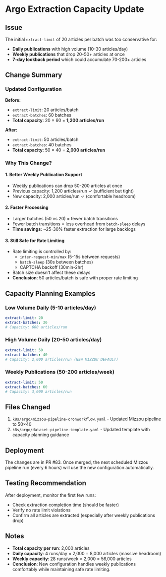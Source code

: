 # Argo Extraction Capacity Update

## Issue
The initial `extract-limit` of 20 articles per batch was too conservative for:
- **Daily publications** with high volume (10-30 articles/day)
- **Weekly publications** that drop 20-50+ articles at once
- **7-day lookback period** which could accumulate 70-200+ articles

## Change Summary

### Updated Configuration
**Before:**
- `extract-limit`: 20 articles/batch
- `extract-batches`: 60 batches
- **Total capacity**: 20 × 60 = **1,200 articles/run**

**After:**
- `extract-limit`: 50 articles/batch
- `extract-batches`: 40 batches
- **Total capacity**: 50 × 40 = **2,000 articles/run**

### Why This Change?

#### 1. **Better Weekly Publication Support**
- Weekly publications can drop 50-200 articles at once
- Previous capacity: 1,200 articles/run ✓ (sufficient but tight)
- New capacity: 2,000 articles/run ✓ (comfortable headroom)

#### 2. **Faster Processing**
- Larger batches (50 vs 20) = fewer batch transitions
- Fewer batch transitions = less overhead from `batch-sleep` delays
- **Time savings**: ~25-30% faster extraction for large backlogs

#### 3. **Still Safe for Rate Limiting**
- Rate limiting is controlled by:
  - `inter-request-min/max` (5-15s between requests)
  - `batch-sleep` (30s between batches)
  - CAPTCHA backoff (30min-2hr)
- Batch size doesn't affect these delays
- **Conclusion**: 50 articles/batch is safe with proper rate limiting

## Capacity Planning Examples

### Low Volume Daily (5-10 articles/day)
```yaml
extract-limit: 20
extract-batches: 30
# Capacity: 600 articles/run
```

### High Volume Daily (20-50 articles/day)
```yaml
extract-limit: 50
extract-batches: 40
# Capacity: 2,000 articles/run (NEW MIZZOU DEFAULT)
```

### Weekly Publications (50-200 articles/week)
```yaml
extract-limit: 50
extract-batches: 60
# Capacity: 3,000 articles/run
```

## Files Changed
1. `k8s/argo/mizzou-pipeline-cronworkflow.yaml` - Updated Mizzou pipeline to 50×40
2. `k8s/argo/dataset-pipeline-template.yaml` - Updated template with capacity planning guidance

## Deployment
The changes are in PR #83. Once merged, the next scheduled Mizzou pipeline run (every 6 hours) will use the new configuration automatically.

## Testing Recommendation
After deployment, monitor the first few runs:
- Check extraction completion time (should be faster)
- Verify no rate limit violations
- Confirm all articles are extracted (especially after weekly publications drop)

## Notes
- **Total capacity per run**: 2,000 articles
- **Daily capacity**: 4 runs/day × 2,000 = 8,000 articles (massive headroom)
- **Weekly capacity**: 28 runs/week × 2,000 = 56,000 articles
- **Conclusion**: New configuration handles weekly publications comfortably while maintaining safe rate limiting.
